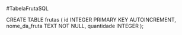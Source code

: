 #TabelaFrutaSQL

CREATE TABLE frutas (
    id INTEGER PRIMARY KEY AUTOINCREMENT,
    nome_da_fruta TEXT NOT NULL,
    quantidade INTEGER
);
